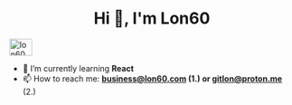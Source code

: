 

<h1 align="center">Hi 👋, I'm Lon60</h1>
<a href="https://www.youtube.com/@Lon60" target="blank"><img align="center" src="https://raw.githubusercontent.com/rahuldkjain/github-profile-readme-generator/master/src/images/icons/Social/youtube.svg" alt="lon60" height="30" width="40" /></a>

- 🌱 I’m currently learning **React**
- 📫 How to reach me: **business@lon60.com (1.) or gitlon@proton.me** (2.)
